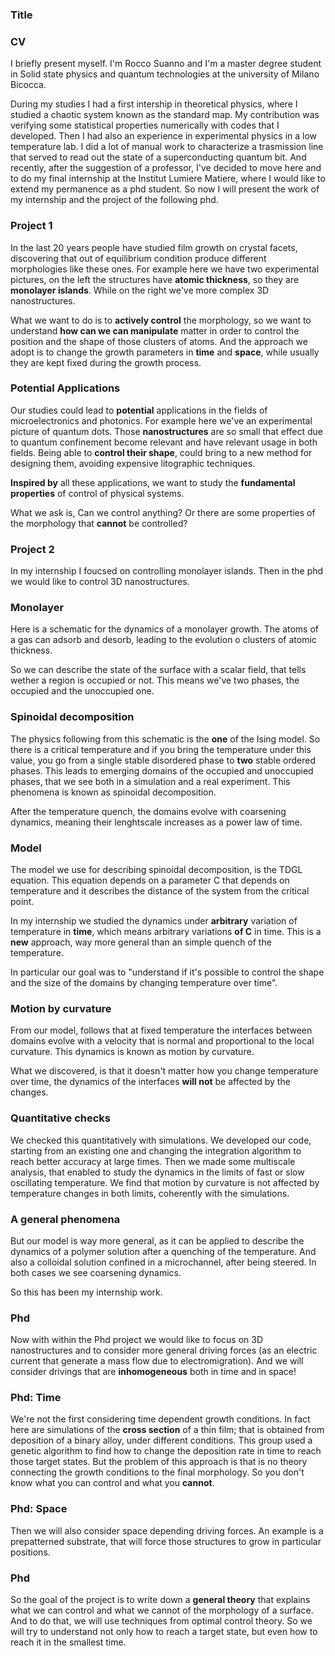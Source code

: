 ### Title

### CV
I briefly present myself.
I'm Rocco Suanno and I'm a master degree student in Solid state physics and quantum technologies at the university of Milano Bicocca.

During my studies I had a first intership in theoretical physics, where I studied a chaotic system known as the standard map. My contribution was verifying some statistical properties numerically with codes that I developed.
Then I had also an experience in experimental physics in a low temperature lab. I did a lot of manual work to characterize a trasmission line that served to read out the state of a superconducting quantum bit.
And recently, after the suggestion of a professor, I've decided to move here and to do my final internship at the Institut Lumiere Matiere, where I would like to extend my permanence as a phd student.
So now I will present the work of my internship and the project of the following phd.

### Project 1
In the last 20 years people have studied film growth on crystal facets, discovering that out of equilibrium condition produce different morphologies like these ones.
For example here we have two experimental pictures, on the left the structures have **atomic thickness**, so they are **monolayer islands**. While on the right we've more complex 3D nanostructures.

What we want to do is to **actively control** the morphology, so we want to understand **how can we can manipulate** matter in order to control the position and the shape of those clusters of atoms.
And the approach we adopt is to change the growth parameters in **time** and **space**, while usually they are kept fixed during the growth process.

### Potential Applications

Our studies could lead to **potential** applications in the fields of microelectronics and photonics. 
For example here we've an experimental picture of quantum dots. Those **nanostructures** are so small that effect due to quantum confinement become relevant and have relevant usage in both fields.
Being able to **control their shape**, could bring to a new method for designing them, avoiding expensive litographic techniques.

**Inspired by** all these applications, we want to study the **fundamental properties** of control of physical systems.

What we ask is, Can we control anything? Or there are some properties of the morphology that **cannot** be controlled?

### Project 2
In my internship I foucsed on controlling monolayer islands.
Then in the phd we would like to control 3D nanostructures.

### Monolayer
Here is a schematic for the dynamics of a monolayer growth.
The atoms of a gas can adsorb and desorb, leading to the evolution o    clusters of atomic thickness.

So we can describe the state of the surface with a scalar field, that tells wether a region is occupied or not. This means we've two phases, the occupied and the unoccupied one.

### Spinoidal decomposition
The physics following from this schematic is the **one** of the Ising model.
So there is a critical temperature and if you bring the temperature under this value, you go from a single stable disordered phase to **two** stable ordered phases.
This leads to emerging domains of the occupied and unoccupied phases, that we see both in a simulation and a real experiment. This phenomena is known as spinoidal decomposition.

After the temperature quench, the domains evolve with coarsening dynamics, meaning their lenghtscale increases as a power law of time.

### Model
The model we use for describing spinoidal decomposition, is the TDGL equation.
This equation depends on a parameter C that depends on temperature and it describes the distance of the system from the critical point.

In my internship we studied the dynamics under **arbitrary** variation of temperature in **time**, which means arbitrary variations **of C** in time. This is a **new** approach, way more general than an simple quench of the temperature.

In particular our goal was to "understand if it's possible to control the shape and the size of the domains by changing temperature over time".

### Motion by curvature
From our model, follows that at fixed temperature the interfaces between domains evolve with a velocity that is normal and proportional to the local curvature. This dynamics is known as motion by curvature.

What we discovered, is that it doesn't matter how you change temperature over time, the dynamics of the interfaces **will not** be affected by the changes.

### Quantitative checks
We checked this quantitatively with simulations. We developed our code, starting from an existing one and changing the integration algorithm to reach better accuracy at large times.
Then we made some multiscale analysis, that enabled to study the dynamics in the limits of fast or slow oscillating temperature.
We find that motion by curvature is not affected by temperature changes in both limits, coherently with the simulations.


### A general phenomena
But our model is way more general, as it can be applied to describe the dynamics of a polymer solution after a quenching of the temperature. And also a colloidal solution confined in a microchannel, after being steered.
In both cases we see coarsening dynamics.


So this has been my internship work.




### Phd
Now with within the Phd project we would like to focus on 3D nanostructures and to consider more general driving forces (as an electric current that generate a mass flow due to electromigration).
And we will consider drivings that are **inhomogeneous** both in time and in space!

### Phd: Time
We're not the first considering time dependent growth conditions.
In fact here are simulations of the **cross section** of a thin film; that is obtained from deposition of a binary alloy, under different conditions.
This group used a genetic algorithm to find how to change the deposition rate in time to reach those target states.
But the problem of this approach is that is no theory connecting the growth conditions to the final morphology. So you don't know what you can control and what you **cannot**.

### Phd: Space
Then we will also consider space depending driving forces. An example is a prepatterned substrate, that will force those structures to grow in particular positions.

### Phd
So the goal of the project is to write down a **general theory** that explains what we can control and what we cannot of the morphology of a surface.
And to do that, we will use techniques from optimal control theory.
So we will try to understand not only how to reach a target state, but even how to reach it in the smallest time.